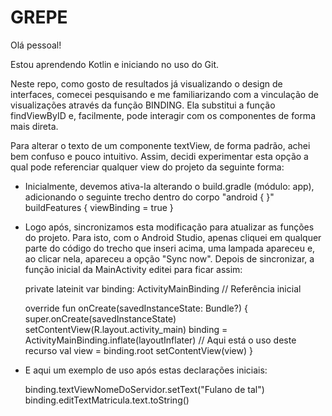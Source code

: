 # GREPE
Olá pessoal!

Estou aprendendo Kotlin e iniciando no uso do Git.

Neste repo, como gosto de resultados já visualizando o design de interfaces, comecei pesquisando e me familiarizando com a vinculação de visualizações 
através da função BINDING.
Ela substitui a função findViewByID e, facilmente, pode interagir com os componentes de forma mais direta.

Para alterar o texto de um componente textView, de forma padrão, achei bem confuso e pouco intuitivo. Assim, decidi experimentar esta opção a qual 
pode referenciar qualquer view do projeto da seguinte forma:

- Inicialmente, devemos ativa-la alterando o build.gradle (módulo: app), adicionando o seguinte trecho dentro do corpo "android { }"
  buildFeatures {
      viewBinding = true
  }
- Logo após, sincronizamos esta modificação para atualizar as funções do projeto.
  Para isto, com o Android Studio, apenas cliquei em qualquer parte do código do trecho que inseri acima, 
  uma lampada apareceu e, ao clicar nela, apareceu a opção "Sync now". Depois de sincronizar, a função inicial da MainActivity editei para ficar assim:
  
  private lateinit var binding: ActivityMainBinding      // Referência inicial
  
  override fun onCreate(savedInstanceState: Bundle?) {
        super.onCreate(savedInstanceState)
        setContentView(R.layout.activity_main)
        binding = ActivityMainBinding.inflate(layoutInflater)     // Aqui está o uso deste recurso
        val view = binding.root
        setContentView(view)
    }
- E aqui um exemplo de uso após estas declarações iniciais:

  binding.textViewNomeDoServidor.setText("Fulano de tal")
  binding.editTextMatricula.text.toString()
